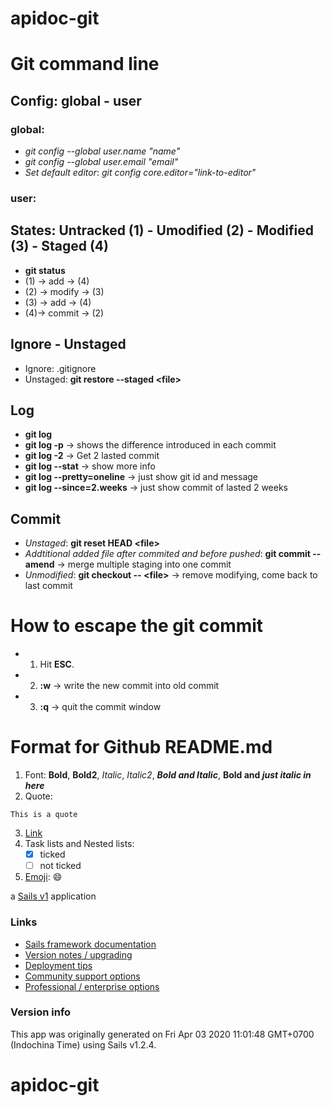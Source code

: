 # apidoc-git

# Git command line

## Config: global - user
### global:
+ *git config --global user.name "name"*
+ *git config --global user.email "email"*
+ _Set default editor_: _git config core.editor="link-to-editor"_
### user:

## States: Untracked (1) - Umodified (2) - Modified (3) - Staged (4)
+ **git status**
+ (1) -> add -> (4) 
+ (2) -> modify -> (3)
+ (3) -> add -> (4)
+ (4)-> commit -> (2)

## Ignore - Unstaged
+ Ignore: .gitignore
+ Unstaged: **git restore --staged \<file\>**

## Log
+ **git log**
+ **git log -p** -> shows the difference introduced in each commit
+ **git log -2** -> Get 2 lasted commit
+ **git log --stat** -> show more info
+ **git log --pretty=oneline** -> just show git id and message
+ **git log --since=2.weeks** -> just show commit of lasted 2 weeks

## Commit
+ *Unstaged*: **git reset HEAD \<file\>**
+ *Addtitional added file after commited and before pushed*: **git commit --amend** -> merge multiple staging into one commit
+ *Unmodified*: **git checkout -- \<file\>** -> remove modifying, come back to last commit


# How to escape the git commit
- 1. Hit **ESC**.
- 2. **:w** -> write the new commit into old commit
- 3. **:q** -> quit the commit window

# Format for Github README.md
1. Font: **Bold**, __Bold2__, *Italic*, _Italic2_, ***Bold and Italic***, **Bold and _just italic in here_**
2. Quote: 
```
This is a quote
```
3. [Link](https://github.com/canhtoan88/apidoc-git/blob/master/README.md)
4. Task lists and Nested lists: 
    - [x] ticked
    - [ ] not ticked
5. [Emoji](https://www.webfx.com/tools/emoji-cheat-sheet/): :smile:

a [Sails v1](https://sailsjs.com) application


### Links

+ [Sails framework documentation](https://sailsjs.com/get-started)
+ [Version notes / upgrading](https://sailsjs.com/documentation/upgrading)
+ [Deployment tips](https://sailsjs.com/documentation/concepts/deployment)
+ [Community support options](https://sailsjs.com/support)
+ [Professional / enterprise options](https://sailsjs.com/enterprise)


### Version info

This app was originally generated on Fri Apr 03 2020 11:01:48 GMT+0700 (Indochina Time) using Sails v1.2.4.

<!-- Internally, Sails used [`sails-generate@1.16.13`](https://github.com/balderdashy/sails-generate/tree/v1.16.13/lib/core-generators/new). -->



<!--
Note:  Generators are usually run using the globally-installed `sails` CLI (command-line interface).  This CLI version is _environment-specific_ rather than app-specific, thus over time, as a project's dependencies are upgraded or the project is worked on by different developers on different computers using different versions of Node.js, the Sails dependency in its package.json file may differ from the globally-installed Sails CLI release it was originally generated with.  (Be sure to always check out the relevant [upgrading guides](https://sailsjs.com/upgrading) before upgrading the version of Sails used by your app.  If you're stuck, [get help here](https://sailsjs.com/support).)
-->

# apidoc-git
